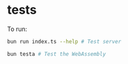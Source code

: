# tests

To run:

```bash
bun run index.ts --help # Test server

bun testa # Test the WebAssembly
```
